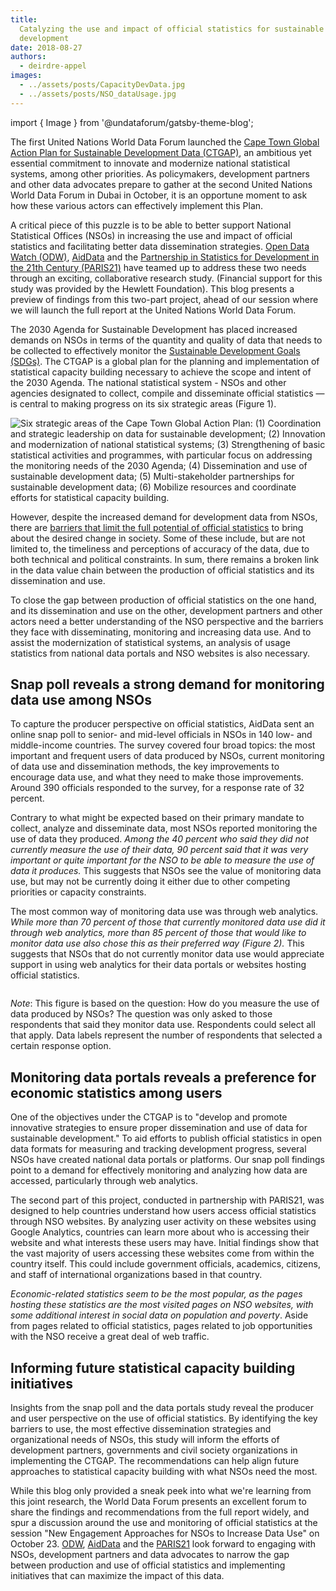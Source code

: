 ```yaml
---
title:
  Catalyzing the use and impact of official statistics for sustainable
  development
date: 2018-08-27
authors:
  - deirdre-appel
images:
  - ../assets/posts/CapacityDevData.jpg
  - ../assets/posts/NSO_dataUsage.jpg
---
```


import { Image } from '@undataforum/gatsby-theme-blog';

The first United Nations World Data Forum launched the
[Cape Town Global Action Plan for Sustainable Development Data (CTGAP)](https://unstats.un.org/sdgs/hlg/cape-town-global-action-plan/),
an ambitious yet essential commitment to innovate and modernize national
statistical systems, among other priorities. As policymakers, development
partners and other data advocates prepare to gather at the second United Nations
World Data Forum in Dubai in October, it is an opportune moment to ask how these
various actors can effectively implement this Plan.

A critical piece of this puzzle is to be able to better support National
Statistical Offices (NSOs) in increasing the use and impact of official
statistics and facilitating better data dissemination strategies.
[Open Data Watch (ODW)](https://opendatawatch.com/),
[AidData](https://www.aiddata.org/) and the
[Partnership in Statistics for Development in the 21th Century (PARIS21)](https://paris21.org/)
have teamed up to address these two needs through an exciting, collaborative
research study. (Financial support for this study was provided by the Hewlett
Foundation). This blog presents a preview of findings from this two-part
project, ahead of our session where we will launch the full report at the United
Nations World Data Forum.

The 2030 Agenda for Sustainable Development has placed increased demands on NSOs
in terms of the quantity and quality of data that needs to be collected to
effectively monitor the
[Sustainable Development Goals (SDGs)](https://sustainabledevelopment.un.org/).
The CTGAP is a global plan for the planning and implementation of statistical
capacity building necessary to achieve the scope and intent of the 2030 Agenda.
The national statistical system - NSOs and other agencies designated to collect,
compile and disseminate official statistics — is central to making progress on
its six strategic areas (Figure 1).

<Image
  fluid={props.images[0]}
  title="Figure 1: Six strategic areas of the Cape Town Global Action Plan"
  alt="Six strategic areas of the Cape Town Global Action Plan: (1) Coordination and strategic leadership on data for sustainable development; (2) Innovation and modernization of national statistical systems; (3) Strengthening of basic statistical activities and programmes, with particular focus on addressing the monitoring needs of the 2030 Agenda; (4) Dissemination and use of sustainable development data; (5) Multi-stakeholder partnerships for sustainable development data; (6) Mobilize resources and coordinate efforts for statistical capacity building."
/>

However, despite the increased demand for development data from NSOs, there are
[barriers that limit the full potential of official statistics](https://www.aiddata.org/publications/avoiding-data-graveyards-insights-from-data-producers-users-in-three-countries)
to bring about the desired change in society. Some of these include, but are not
limited to, the timeliness and perceptions of accuracy of the data, due to both
technical and political constraints. In sum, there remains a broken link in the
data value chain between the production of official statistics and its
dissemination and use.

To close the gap between production of official statistics on the one hand, and
its dissemination and use on the other, development partners and other actors
need a better understanding of the NSO perspective and the barriers they face
with disseminating, monitoring and increasing data use. And to assist the
modernization of statistical systems, an analysis of usage statistics from
national data portals and NSO websites is also necessary.

## Snap poll reveals a strong demand for monitoring data use among NSOs

To capture the producer perspective on official statistics, AidData sent an
online snap poll to senior- and mid-level officials in NSOs in 140 low- and
middle-income countries. The survey covered four broad topics: the most
important and frequent users of data produced by NSOs, current monitoring of
data use and dissemination methods, the key improvements to encourage data use,
and what they need to make those improvements. Around 390 officials responded to
the survey, for a response rate of 32 percent.

Contrary to what might be expected based on their primary mandate to collect,
analyze and disseminate data, most NSOs reported monitoring the use of data they
produced. _Among the 40 percent who said they did not currently measure the use
of their data, 90 percent said that it was very important or quite important for
the NSO to be able to measure the use of data it produces._ This suggests that
NSOs see the value of monitoring data use, but may not be currently doing it
either due to other competing priorities or capacity constraints.

The most common way of monitoring data use was through web analytics. _While
more than 70 percent of those that currently monitored data use did it through
web analytics, more than 85 percent of those that would like to monitor data use
also chose this as their preferred way (Figure 2)._ This suggests that NSOs that
do not currently monitor data use would appreciate support in using web
analytics for their data portals or websites hosting official statistics.

<Image
  fluid={props.images[1]}
  title="Figure 2: Current ways that NSOs monitor the use of data they produce"
  alt=""
/>

_Note_: This figure is based on the question: How do you measure the use of data
produced by NSOs? The question was only asked to those respondents that said
they monitor data use. Respondents could select all that apply. Data labels
represent the number of respondents that selected a certain response option.

## Monitoring data portals reveals a preference for economic statistics among users

One of the objectives under the CTGAP is to "develop and promote innovative
strategies to ensure proper dissemination and use of data for sustainable
development." To aid efforts to publish official statistics in open data formats
for measuring and tracking development progress, several NSOs have created
national data portals or platforms. Our snap poll findings point to a demand for
effectively monitoring and analyzing how data are accessed, particularly through
web analytics.

The second part of this project, conducted in partnership with PARIS21, was
designed to help countries understand how users access official statistics
through NSO websites. By analyzing user activity on these websites using Google
Analytics, countries can learn more about who is accessing their website and
what interests these users may have. Initial findings show that the vast
majority of users accessing these websites come from within the country itself.
This could include government officials, academics, citizens, and staff of
international organizations based in that country.

_Economic-related statistics seem to be the most popular, as the pages hosting
these statistics are the most visited pages on NSO websites, with some
additional interest in social data on population and poverty_. Aside from pages
related to official statistics, pages related to job opportunities with the NSO
receive a great deal of web traffic.

## Informing future statistical capacity building initiatives

Insights from the snap poll and the data portals study reveal the producer and
user perspective on the use of official statistics. By identifying the key
barriers to use, the most effective dissemination strategies and organizational
needs of NSOs, this study will inform the efforts of development partners,
governments and civil society organizations in implementing the CTGAP. The
recommendations can help align future approaches to statistical capacity
building with what NSOs need the most.

While this blog only provided a sneak peek into what we're learning from this
joint research, the World Data Forum presents an excellent forum to share the
findings and recommendations from the full report widely, and spur a discussion
around the use and monitoring of official statistics at the session "New
Engagement Approaches for NSOs to Increase Data Use" on October 23.
[ODW](https://opendatawatch.com/), [AidData](https://www.aiddata.org/) and the
[PARIS21](https://paris21.org/) look forward to engaging with NSOs, development
partners and data advocates to narrow the gap between production and use of
official statistics and implementing initiatives that can maximize the impact of
this data.

